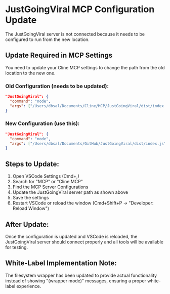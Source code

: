 # JustGoingViral MCP Configuration Update

The JustGoingViral server is not connected because it needs to be configured to run from the new location.

## Update Required in MCP Settings

You need to update your Cline MCP settings to change the path from the old location to the new one.

### Old Configuration (needs to be updated):
```json
"JustGoingViral": {
  "command": "node",
  "args": ["/Users/dbsal/Documents/Cline/MCP/JustGoingViral/dist/index.js"]
}
```

### New Configuration (use this):
```json
"JustGoingViral": {
  "command": "node",
  "args": ["/Users/dbsal/Documents/GitHub/JustGoingViral/dist/index.js"]
}
```

## Steps to Update:

1. Open VSCode Settings (Cmd+,)
2. Search for "MCP" or "Cline MCP"
3. Find the MCP Server Configurations
4. Update the JustGoingViral server path as shown above
5. Save the settings
6. Restart VSCode or reload the window (Cmd+Shift+P → "Developer: Reload Window")

## After Update:

Once the configuration is updated and VSCode is reloaded, the JustGoingViral server should connect properly and all tools will be available for testing.

## White-Label Implementation Note:

The filesystem wrapper has been updated to provide actual functionality instead of showing "(wrapper mode)" messages, ensuring a proper white-label experience.
